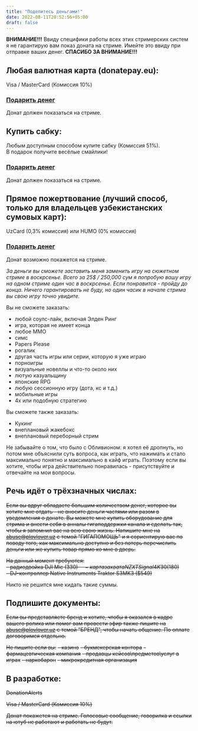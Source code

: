 ```yaml
---
title: "Поделитесь деньгами!"
date: 2022-08-11T20:52:56+05:00
draft: false
---
```


**ВНИМАНИЕ!!!** Ввиду специфики работы всех этих стримерских систем я не гарантирую вам показ доната на стриме. Имейте это ввиду при отправке ваших денег. **СПАСИБО ЗА ВНИМАНИЕ!!!**

## Любая валютная карта (donatepay.eu):

Visa / MasterCard (Комиссия 10%)

### [Подарить денег](https://streamelements.com/plovlover-685/tip)

Донат должен показаться на стриме.



## Купить сабку:

Любым доступным способом купите сабку (Комиссия 51%).   
В подарок получите весёлые смайлики!  

### [Подарить денег](https://www.twitch.tv/products/plovlover)

Донат должен показаться на стриме.



## Прямое пожертвование (лучший способ, только для владельцев узбекистанских сумовых карт):

UzCard (0,3% комиссия) или HUMO (0% комиссия)

### [Подарить денег](https://donate.apelsin.uz/pay/plovlover)

Донат возможно покажется на стриме.



*За деньги вы сможете заставить меня заменить игру на сюжетном стриме в воскрсенье. Всего за 25$ / 250,000 сум я попробую вашу игру на одном стриме один час в воскрсенье. Если понравится - пройду до конца. Ничего гарантировать не буду, но один часик в начале стрима вы свою игру точно увидите.*

Вы не сможете заказать:
- любой соулс-лайк, включая Элден Ринг
- игра, которая не имеет конца
- любое ММО
- симс
- Papers Please
- рогалик
- другая часть игры или серии, которую я уже играю
- порноигры
- визуальные новеллы и что-то около них
- лютую казуальщину
- японские RPG
- любую сессионную игру (дота, кс и т.д.)
- мобильные игры 
- 4x или подобную стратегию

Вы сможете также заказать:
- Кукинг
- внеплановый жакебокс
- внеплановый переборный стрим

Не забывайте о том, что было с Обливионом: я хотел её дропнуть, но потом мне объяснили суть вопроса, как играть, что нажимать и стало максимально понятно и максимально в кайф играть. Поэтому если вы хотите, чтобы игра действительно понравилась - присутствуйте и отвечайте на мои вопросы. 

## Речь идёт о трёхзначных числах:

~~Если вы вдруг обладаете большим количеством денег, которое вы хотите мне отдать - не вносите деньги частями или разом в уведомления о донате. Вы можете мне купить оборудование для стрима и внести себя в анналы гигаподдержки канала и сделать так, чтобы я запомнил вас на всю свою жизнь. Напишите мне на <abuse@plovlover.uz> с темой "ГИГАПОМОЩЬ" и я сориентирую вас по поводу того, как максимально доступно и без потерь перечислить деньги или же купить товар прямо ко мне в дверь.~~

~~На данный момент требуются:~~  
~~- радиодвойка DJI Mic ($330)~~  
~~- карта захвата NZXT Signal 4K30 ($180)~~  
~~- DJ-контроллер Native Instruments Traktor S3MK3 ($549)~~

Никто не решится мне кидать такие суммы.

## Подпишите документы:

~~Если вы представляете бренд и хотите, чтобы я оказался в кадре вашего ролика или помог вам провести эфир также пишите на <abuse@plovlover.uz> с темой "БРЕНД", чтобы начать общение. По оплате договоримся отдельно.~~

~~Не пишите если вы:~~
~~- казино~~
~~- букмекерская контора~~
~~- фармацевтическая компания~~
~~- продавцы кейсов\предметов\услуг в играх~~
~~- наркобарон~~
~~- микрокредитная организация~~

## В разработке:

~~DonationAlerts~~

~~Visa / MasterCard (Комиссия 10%)~~ 

~~Донат покажется на стриме. Голосовые сообщение, говорилка и ссылки на ютуб не работают и работать не будут.~~

